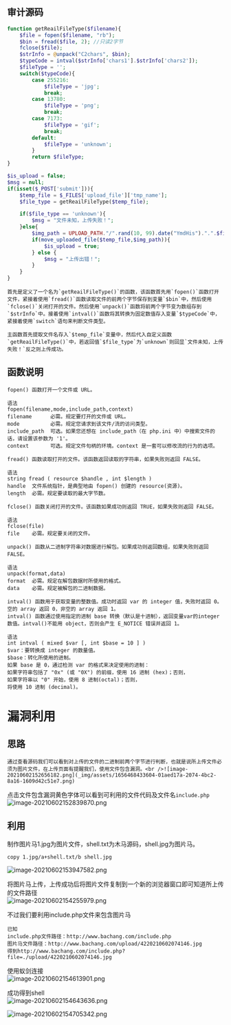 
## 审计源码
```php
function getReailFileType($filename){
    $file = fopen($filename, "rb");
    $bin = fread($file, 2); //只读2字节
    fclose($file);
    $strInfo = @unpack("C2chars", $bin);    
    $typeCode = intval($strInfo['chars1'].$strInfo['chars2']);    
    $fileType = '';    
    switch($typeCode){      
        case 255216:            
            $fileType = 'jpg';
            break;
        case 13780:            
            $fileType = 'png';
            break;        
        case 7173:            
            $fileType = 'gif';
            break;
        default:            
            $fileType = 'unknown';
        }    
        return $fileType;
}

$is_upload = false;
$msg = null;
if(isset($_POST['submit'])){
    $temp_file = $_FILES['upload_file']['tmp_name'];
    $file_type = getReailFileType($temp_file);

    if($file_type == 'unknown'){
        $msg = "文件未知，上传失败！";
    }else{
        $img_path = UPLOAD_PATH."/".rand(10, 99).date("YmdHis").".".$file_type;
        if(move_uploaded_file($temp_file,$img_path)){
            $is_upload = true;
        } else {
            $msg = "上传出错！";
        }
    }
}
```

	首先是定义了一个名为`getReailFileType()`的函数，该函数首先用`fopen()`函数打开文件，紧接着使用`fread()`函数读取文件的前两个字节保存到变量`$bin`中，然后使用`fclose()`关闭打开的文件。然后使用`unpack()`函数将前两个字节变为数组存到`$strInfo`中。接着使用`intval()`函数将其转换为固定数值存入变量`$typeCode`中，紧接着使用`switch`语句来判断文件类型。

	主函数首先提取文件名存入`$temp_file`变量中，然后代入自定义函数`getReailFileType()`中，若返回值`$file_type`为`unknown`则回显`文件未知，上传失败！`反之则上传成功。


## 函数说明
```
fopen() 函数打开一个文件或 URL。

语法
fopen(filename,mode,include_path,context)
filename	  必需。规定要打开的文件或 URL。
mode	      必需。规定您请求到该文件/流的访问类型。
include_path  可选。如果您还想在 include_path（在 php.ini 中）中搜索文件的话，请设置该参数为 '1'。
context	      可选。规定文件句柄的环境。context 是一套可以修改流的行为的选项。
```

```
fread() 函数读取打开的文件。该函数返回读取的字符串，如果失败则返回 FALSE。

语法
string fread ( resource $handle , int $length )
handle	文件系统指针，是典型地由 fopen() 创建的 resource(资源)。
length	必需。规定要读取的最大字节数。
```

```
fclose() 函数关闭打开的文件。该函数如果成功则返回 TRUE，如果失败则返回 FALSE。

语法
fclose(file)
file	必需。规定要关闭的文件。
```

```
unpack() 函数从二进制字符串对数据进行解包。如果成功则返回数组，如果失败则返回 FALSE。

语法
unpack(format,data)
format	必需。规定在解包数据时所使用的格式。
data	必需。规定被解包的二进制数据。
```

```
intval() 函数用于获取变量的整数值。成功时返回 var 的 integer 值，失败时返回 0。 空的 array 返回 0，非空的 array 返回 1。
intval() 函数通过使用指定的进制 base 转换（默认是十进制），返回变量var的integer数值。intval()不能用 object，否则会产生 E_NOTICE 错误并返回 1。

语法
int intval ( mixed $var [, int $base = 10 ] )
$var：要转换成 integer 的数量值。
$base：转化所使用的进制。
如果 base 是 0，通过检测 var 的格式来决定使用的进制：
如果字符串包括了 "0x" (或 "0X") 的前缀，使用 16 进制 (hex)；否则，
如果字符串以 "0" 开始，使用 8 进制(octal)；否则，
将使用 10 进制 (decimal)。
```


# 漏洞利用

## 思路
	通过查看源码我们可以看到对上传的文件的二进制前两个字节进行判断，也就是说所上传文件必须为图片文件，在上传页面有提醒我们，使用文件包含漏洞。<br />![image-20210602152656182.png](_img/assets/1656468433604-01aed17a-2074-4bc2-8a16-1609d42c51e7.png)

点击文件包含漏洞黄色字体可以看到可利用的文件代码及文件名`include.php`<br />![image-20210602152839870.png](_img/assets/1656468437719-a1844a8f-dc1d-4697-896d-1eef4dc3cd2d.png)


## 利用

制作图片马1.jpg为图片文件，shell.txt为木马源码，shell.jpg为图片马。

```
copy 1.jpg/a+shell.txt/b shell.jpg
```

![image-20210602153947582.png](_img/assets/1656468443582-4c50267b-4968-49a9-8c9f-c77c45ce7b20.png)

将图片马上传，上传成功后将图片文件复制到一个新的浏览器窗口即可知道所上传的文件路径<br />![image-20210602154255979.png](_img/assets/1656468447948-9d64319f-e794-4d28-9823-68a24759261d.png)

不过我们要利用include.php文件来包含图片马

```
已知
include.php文件路径：http://www.bachang.com/include.php
图片马文件路径：http://www.bachang.com/upload/4220210602074146.jpg
得到http://www.bachang.com/include.php?file=./upload/4220210602074146.jpg
```

使用蚁剑连接<br />![image-20210602154613901.png](_img/assets/1656468451911-2b8fa1f5-23bc-4193-bf9a-ed6cf34481ec.png)

成功得到shell<br />![image-20210602154643636.png](_img/assets/1656468456949-e84a7b37-2169-4202-8bdc-cd3e273ba855.png)

![image-20210602154705342.png](_img/assets/1656468461735-6c982930-0860-4fe1-9e8a-a7de10dfe757.png)

